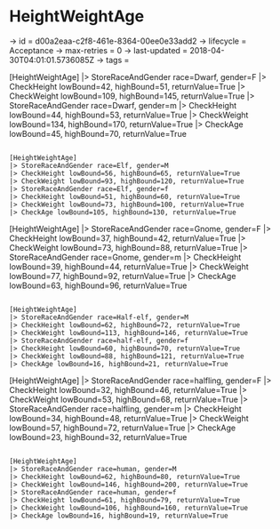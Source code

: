 # HeightWeightAge

-> id = d00a2eaa-c2f8-461e-8364-00ee0e33add2
-> lifecycle = Acceptance
-> max-retries = 0
-> last-updated = 2018-04-30T04:01:01.5736085Z
-> tags = 

[HeightWeightAge]
|> StoreRaceAndGender race=Dwarf, gender=F
|> CheckHeight lowBound=42, highBound=51, returnValue=True
|> CheckWeight lowBound=109, highBound=145, returnValue=True
|> StoreRaceAndGender race=Dwarf, gender=m
|> CheckHeight lowBound=44, highBound=53, returnValue=True
|> CheckWeight lowBound=134, highBound=170, returnValue=True
|> CheckAge lowBound=45, highBound=70, returnValue=True
~~~

[HeightWeightAge]
|> StoreRaceAndGender race=Elf, gender=M
|> CheckHeight lowBound=56, highBound=65, returnValue=True
|> CheckWeight lowBound=93, highBound=120, returnValue=True
|> StoreRaceAndGender race=Elf, gender=f
|> CheckHeight lowBound=51, highBound=60, returnValue=True
|> CheckWeight lowBound=73, highBound=100, returnValue=True
|> CheckAge lowBound=105, highBound=130, returnValue=True
~~~

[HeightWeightAge]
|> StoreRaceAndGender race=Gnome, gender=F
|> CheckHeight lowBound=37, highBound=42, returnValue=True
|> CheckWeight lowBound=73, highBound=88, returnValue=True
|> StoreRaceAndGender race=Gnome, gender=m
|> CheckHeight lowBound=39, highBound=44, returnValue=True
|> CheckWeight lowBound=77, highBound=92, returnValue=True
|> CheckAge lowBound=63, highBound=96, returnValue=True
~~~

[HeightWeightAge]
|> StoreRaceAndGender race=Half-elf, gender=M
|> CheckHeight lowBound=62, highBound=72, returnValue=True
|> CheckWeight lowBound=113, highBound=146, returnValue=True
|> StoreRaceAndGender race=half-elf, gender=f
|> CheckHeight lowBound=60, highBound=70, returnValue=True
|> CheckWeight lowBound=88, highBound=121, returnValue=True
|> CheckAge lowBound=16, highBound=21, returnValue=True
~~~

[HeightWeightAge]
|> StoreRaceAndGender race=halfling, gender=F
|> CheckHeight lowBound=32, highBound=46, returnValue=True
|> CheckWeight lowBound=53, highBound=68, returnValue=True
|> StoreRaceAndGender race=halfling, gender=m
|> CheckHeight lowBound=34, highBound=48, returnValue=True
|> CheckWeight lowBound=57, highBound=72, returnValue=True
|> CheckAge lowBound=23, highBound=32, returnValue=True
~~~

[HeightWeightAge]
|> StoreRaceAndGender race=human, gender=M
|> CheckHeight lowBound=62, highBound=80, returnValue=True
|> CheckWeight lowBound=146, highBound=200, returnValue=True
|> StoreRaceAndGender race=human, gender=f
|> CheckHeight lowBound=61, highBound=79, returnValue=True
|> CheckWeight lowBound=106, highBound=160, returnValue=True
|> CheckAge lowBound=16, highBound=19, returnValue=True
~~~
